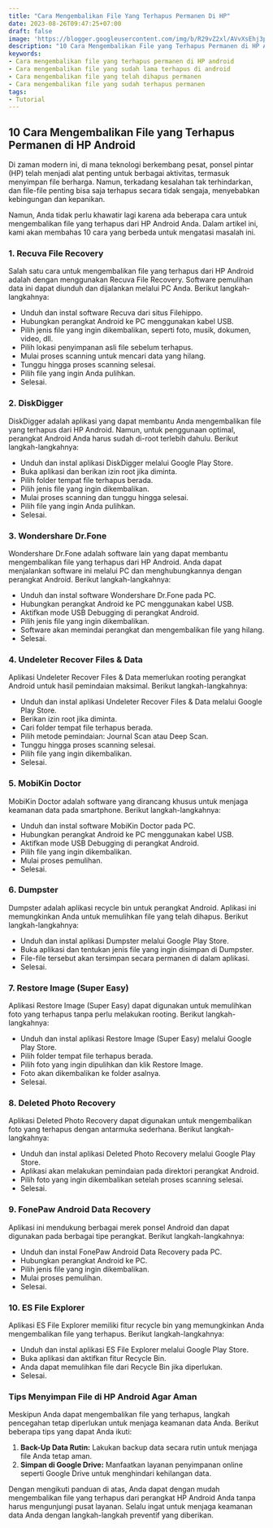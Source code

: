 ```yaml
---
title: "Cara Mengembalikan File Yang Terhapus Permanen Di HP"
date: 2023-08-26T09:47:25+07:00
draft: false
image: 'https://blogger.googleusercontent.com/img/b/R29vZ2xl/AVvXsEhj3pvP53I0hC3ANICQkAdSWX6VDNviVz1gHKvva8Zvl18Knn2DkgPwvk2HVcOOoo1rwg5rNw6dqMehJsdQ7isrHotXY8Bf7zB6er3NVVvArQEUlQMCvePA8IkRpRScrd2nik1ChKdaZ4g9jsRhmSufmogV-ZyBCgsZJPAx-RMgYjoITjnZZVs2XtTfr4A/s360/Cara-mengembalikan-file-yang-terhapus-permanen-di-HP.jpg'
description: "10 Cara Mengembalikan File yang Terhapus Permanen di HP Android dengan aplikasi, Recuva File Recovery, DiskDigger, Wondershare Dr.Fone, Undeleter Recover Files & Data, MobiKin Doctor, Dumpster, Restore Image (Super Easy), Deleted Photo Recovery, FonePaw Android Data Recovery, ES File Explorer"
keywords:
- Cara mengembalikan file yang terhapus permanen di HP android
- Cara mengembalikan file yang sudah lama terhapus di android
- Cara mengembalikan file yang telah dihapus permanen
- Cara mengembalikan file yang sudah terhapus permanen
tags:
- Tutorial
---
```


## 10 Cara Mengembalikan File yang Terhapus Permanen di HP Android

Di zaman modern ini, di mana teknologi berkembang pesat, ponsel pintar (HP) telah menjadi alat penting untuk berbagai aktivitas, termasuk menyimpan file berharga. Namun, terkadang kesalahan tak terhindarkan, dan file-file penting bisa saja terhapus secara tidak sengaja, menyebabkan kebingungan dan kepanikan.

Namun, Anda tidak perlu khawatir lagi karena ada beberapa cara untuk mengembalikan file yang terhapus dari HP Android Anda. Dalam artikel ini, kami akan membahas 10 cara yang berbeda untuk mengatasi masalah ini.

### 1. Recuva File Recovery

Salah satu cara untuk mengembalikan file yang terhapus dari HP Android adalah dengan menggunakan Recuva File Recovery. Software pemulihan data ini dapat diunduh dan dijalankan melalui PC Anda. Berikut langkah-langkahnya:

- Unduh dan instal software Recuva dari situs Filehippo.
- Hubungkan perangkat Android ke PC menggunakan kabel USB.
- Pilih jenis file yang ingin dikembalikan, seperti foto, musik, dokumen, video, dll.
- Pilih lokasi penyimpanan asli file sebelum terhapus.
- Mulai proses scanning untuk mencari data yang hilang.
- Tunggu hingga proses scanning selesai.
- Pilih file yang ingin Anda pulihkan.
- Selesai.

### 2. DiskDigger

DiskDigger adalah aplikasi yang dapat membantu Anda mengembalikan file yang terhapus dari HP Android. Namun, untuk penggunaan optimal, perangkat Android Anda harus sudah di-root terlebih dahulu. Berikut langkah-langkahnya:

- Unduh dan instal aplikasi DiskDigger melalui Google Play Store.
- Buka aplikasi dan berikan izin root jika diminta.
- Pilih folder tempat file terhapus berada.
- Pilih jenis file yang ingin dikembalikan.
- Mulai proses scanning dan tunggu hingga selesai.
- Pilih file yang ingin Anda pulihkan.
- Selesai.

### 3. Wondershare Dr.Fone

Wondershare Dr.Fone adalah software lain yang dapat membantu mengembalikan file yang terhapus dari HP Android. Anda dapat menjalankan software ini melalui PC dan menghubungkannya dengan perangkat Android. Berikut langkah-langkahnya:

- Unduh dan instal software Wondershare Dr.Fone pada PC.
- Hubungkan perangkat Android ke PC menggunakan kabel USB.
- Aktifkan mode USB Debugging di perangkat Android.
- Pilih jenis file yang ingin dikembalikan.
- Software akan memindai perangkat dan mengembalikan file yang hilang.
- Selesai.

### 4. Undeleter Recover Files & Data

Aplikasi Undeleter Recover Files & Data memerlukan rooting perangkat Android untuk hasil pemindaian maksimal. Berikut langkah-langkahnya:

- Unduh dan instal aplikasi Undeleter Recover Files & Data melalui Google Play Store.
- Berikan izin root jika diminta.
- Cari folder tempat file terhapus berada.
- Pilih metode pemindaian: Journal Scan atau Deep Scan.
- Tunggu hingga proses scanning selesai.
- Pilih file yang ingin dikembalikan.
- Selesai.

### 5. MobiKin Doctor

MobiKin Doctor adalah software yang dirancang khusus untuk menjaga keamanan data pada smartphone. Berikut langkah-langkahnya:

- Unduh dan instal software MobiKin Doctor pada PC.
- Hubungkan perangkat Android ke PC menggunakan kabel USB.
- Aktifkan mode USB Debugging di perangkat Android.
- Pilih file yang ingin dikembalikan.
- Mulai proses pemulihan.
- Selesai.

### 6. Dumpster

Dumpster adalah aplikasi recycle bin untuk perangkat Android. Aplikasi ini memungkinkan Anda untuk memulihkan file yang telah dihapus. Berikut langkah-langkahnya:

- Unduh dan instal aplikasi Dumpster melalui Google Play Store.
- Buka aplikasi dan tentukan jenis file yang ingin disimpan di Dumpster.
- File-file tersebut akan tersimpan secara permanen di dalam aplikasi.
- Selesai.

### 7. Restore Image (Super Easy)

Aplikasi Restore Image (Super Easy) dapat digunakan untuk memulihkan foto yang terhapus tanpa perlu melakukan rooting. Berikut langkah-langkahnya:

- Unduh dan instal aplikasi Restore Image (Super Easy) melalui Google Play Store.
- Pilih folder tempat file terhapus berada.
- Pilih foto yang ingin dipulihkan dan klik Restore Image.
- Foto akan dikembalikan ke folder asalnya.
- Selesai.

### 8. Deleted Photo Recovery

Aplikasi Deleted Photo Recovery dapat digunakan untuk mengembalikan foto yang terhapus dengan antarmuka sederhana. Berikut langkah-langkahnya:

- Unduh dan instal aplikasi Deleted Photo Recovery melalui Google Play Store.
- Aplikasi akan melakukan pemindaian pada direktori perangkat Android.
- Pilih foto yang ingin dikembalikan setelah proses scanning selesai.
- Selesai.

### 9. FonePaw Android Data Recovery

Aplikasi ini mendukung berbagai merek ponsel Android dan dapat digunakan pada berbagai tipe perangkat. Berikut langkah-langkahnya:

- Unduh dan instal FonePaw Android Data Recovery pada PC.
- Hubungkan perangkat Android ke PC.
- Pilih jenis file yang ingin dikembalikan.
- Mulai proses pemulihan.
- Selesai.

### 10. ES File Explorer

Aplikasi ES File Explorer memiliki fitur recycle bin yang memungkinkan Anda mengembalikan file yang terhapus. Berikut langkah-langkahnya:

- Unduh dan instal aplikasi ES File Explorer melalui Google Play Store.
- Buka aplikasi dan aktifkan fitur Recycle Bin.
- Anda dapat memulihkan file dari Recycle Bin jika diperlukan.
- Selesai.

### Tips Menyimpan File di HP Android Agar Aman

Meskipun Anda dapat mengembalikan file yang terhapus, langkah pencegahan tetap diperlukan untuk menjaga keamanan data Anda. Berikut beberapa tips yang dapat Anda ikuti:

1. **Back-Up Data Rutin:** Lakukan backup data secara rutin untuk menjaga file Anda tetap aman.
2. **Simpan di Google Drive:** Manfaatkan layanan penyimpanan online seperti Google Drive untuk menghindari kehilangan data.

Dengan mengikuti panduan di atas, Anda dapat dengan mudah mengembalikan file yang terhapus dari perangkat HP Android Anda tanpa harus mengunjungi pusat layanan. Selalu ingat untuk menjaga keamanan data Anda dengan langkah-langkah preventif yang diberikan.